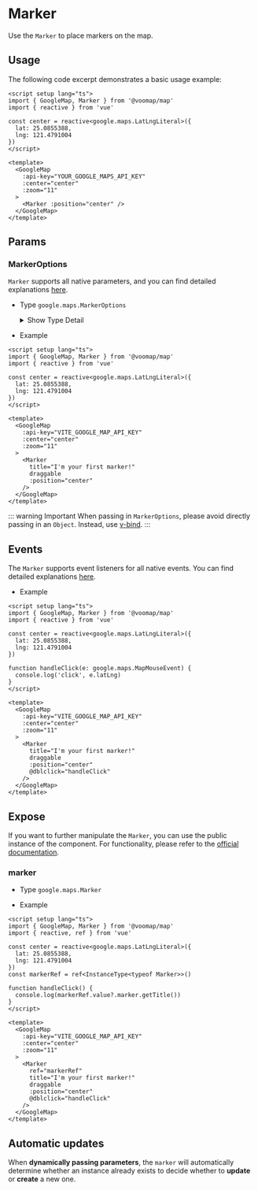 # Marker

Use the `Marker` to place markers on the map.

## Usage

The following code excerpt demonstrates a basic usage example:

```vue
<script setup lang="ts">
import { GoogleMap, Marker } from '@voomap/map'
import { reactive } from 'vue'

const center = reactive<google.maps.LatLngLiteral>({
  lat: 25.0855388,
  lng: 121.4791004
})
</script>

<template>
  <GoogleMap
    :api-key="YOUR_GOOGLE_MAPS_API_KEY"
    :center="center"
    :zoom="11"
  >
    <Marker :position="center" />
  </GoogleMap>
</template>
```

## Params

### MarkerOptions

`Marker` supports all native parameters, and you can find detailed explanations [here](https://developers.google.com/maps/documentation/javascript/reference/marker#MarkerOptions).

- Type `google.maps.MarkerOptions`

  <details>
    <summary>
      Show Type Detail
    </summary>

  ```ts
  interface MarkerOptions {
    anchorPoint?: Point
    animation?: Animation
    clickable?: boolean
    collisionBehavior?: string
    crossOnDrag?: boolean
    cursor?: string
    draggable?: boolean
    icon?: string | Icon | null | symbol
    label?: string | MarkerLabel
    opacity?: number
    optimized?: boolean
    position?: LatLng | null | LatLngLiteral
    shape?: MarkerShape
    title?: string
    visible?: boolean
    zIndex?: number
  }
  ```

  </details>

- Example

```vue
<script setup lang="ts">
import { GoogleMap, Marker } from '@voomap/map'
import { reactive } from 'vue'

const center = reactive<google.maps.LatLngLiteral>({
  lat: 25.0855388,
  lng: 121.4791004
})
</script>

<template>
  <GoogleMap
    :api-key="VITE_GOOGLE_MAP_API_KEY"
    :center="center"
    :zoom="11"
  >
    <Marker
      title="I'm your first marker!"
      draggable
      :position="center"
    />
  </GoogleMap>
</template>
```

::: warning Important
When passing in `MarkerOptions`, please avoid directly passing in an `Object`. Instead, use [v-bind](https://vuejs.org/guide/components/props.html#prop-passing-details).
:::

## Events

The `Marker` supports event listeners for all native events. You can find detailed explanations [here](https://developers.google.com/maps/documentation/javascript/reference/marker#Marker-Events).

- Example

```vue
<script setup lang="ts">
import { GoogleMap, Marker } from '@voomap/map'
import { reactive } from 'vue'

const center = reactive<google.maps.LatLngLiteral>({
  lat: 25.0855388,
  lng: 121.4791004
})

function handleClick(e: google.maps.MapMouseEvent) {
  console.log('click', e.latLng)
}
</script>

<template>
  <GoogleMap
    :api-key="VITE_GOOGLE_MAP_API_KEY"
    :center="center"
    :zoom="11"
  >
    <Marker
      title="I'm your first marker!"
      draggable
      :position="center"
      @dblclick="handleClick"
    />
  </GoogleMap>
</template>
```

## Expose

If you want to further manipulate the `Marker`, you can use the public instance of the component. For functionality, please refer to the [official documentation](https://developers.google.com/maps/documentation/javascript/reference/marker#Marker-Methods).

### marker

- Type `google.maps.Marker`

- Example

```vue
<script setup lang="ts">
import { GoogleMap, Marker } from '@voomap/map'
import { reactive, ref } from 'vue'

const center = reactive<google.maps.LatLngLiteral>({
  lat: 25.0855388,
  lng: 121.4791004
})
const markerRef = ref<InstanceType<typeof Marker>>()

function handleClick() {
  console.log(markerRef.value?.marker.getTitle())
}
</script>

<template>
  <GoogleMap
    :api-key="VITE_GOOGLE_MAP_API_KEY"
    :center="center"
    :zoom="11"
  >
    <Marker
      ref="markerRef"
      title="I'm your first marker!"
      draggable
      :position="center"
      @dblclick="handleClick"
    />
  </GoogleMap>
</template>
```

## Automatic updates

When **dynamically passing parameters**, the `marker` will automatically determine whether an instance already exists to decide whether to **update** or **create** a new one.
